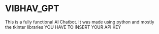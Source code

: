 # VIBHAV_GPT
This is a fully functional AI Chatbot. It was made using python and mostly the tkinter libraries
YOU HAVE TO INSERT YOUR API KEY
